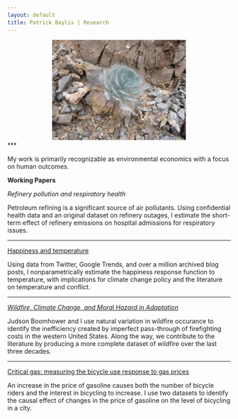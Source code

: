 ```yaml
---
layout: default
title: Patrick Baylis | Research
---
```


<center>
<img src="images/dvflower.jpg" alt="Death Valley Flower" width="60%" height="60%" class="shadow" />
</center>
***

My work is primarily recognizable as environmental economics with a focus on human outcomes. 

**Working Papers**

*Refinery pollution and respiratory health*

Petroleum refining is a significant source of air pollutants. Using confidential health data and an original dataset on refinery outages, I estimate the short-term effect of refinery emissions on hospital admissions for respiratory issues.  

***

<u>Happiness and temperature</u>

Using data from Twitter, Google Trends, and over a million archived blog posts, I nonparametrically estimate the happiness response function to temperature, with implications for climate change policy and the literature on temperature and conflict.

***

<u>*Wildfire, Climate Change, and Moral Hazard in Adaptation*</u>

Judson Boomhower and I use natural variation in wildfire occurance to identify the inefficiency created by imperfect pass-through of firefighting costs in the western United States. Along the way, we contribute to the literature by producing a more complete dataset of wildfire over the last three decades.

***

<u>Critical gas: measuring the bicycle use response to gas prices</u>

An increase in the price of gasoline causes both the number of bicycle riders and the interest in bicycling to increase. I use two datasets to identify the causal effect of changes in the price of gasoline on the level of bicycling in a city.